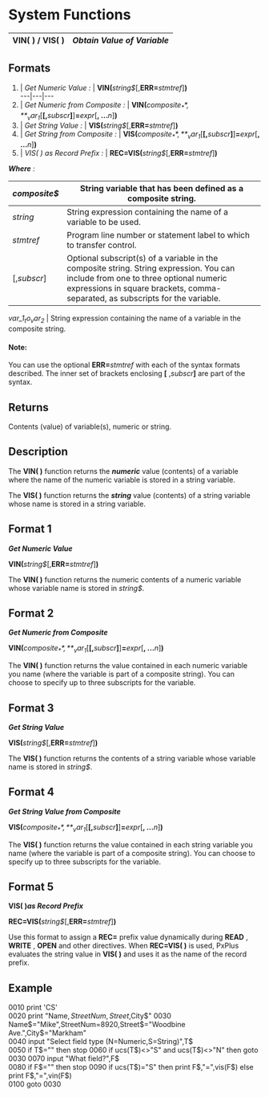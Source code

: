 # System Functions

**VIN( ) / VIS( )** |  **_Obtain Value of Variable_**  
---|---  
  
##  Formats

1. |  _Get Numeric Value_ _:_ |  **VIN(**_string$_[,**ERR=**_stmtref_]**)**  
---|---|---  
2. |  _Get Numeric from Composite_ _:_ |  **VIN(**_composite$_**,**_var_1$_[**[,**_subscr_**]**]**=**_expr_[**, ...**_n_]**)**  
3. |  _Get String Value_ _:_ |  **VIS(**_string$_[,**ERR=**_stmtref_]**)**  
4. |  _Get String from Composite_ _:_ |  **VIS(**_composite$_**,**_var_1$_[**[,**_subscr_**]**]**=**_expr_[**, ...**_n_]**)**  
5. |  _VIS( ) as Record Prefix_ _:_ |  **REC=VIS(**_string$_[,**ERR=**_stmtref_]**)**  
  
**_Where_** _:_

_composite$_ |  String variable that has been defined as a composite string.  
---|---  
_string_ |  String expression containing the name of a variable to be used.  
_stmtref_ |  Program line number or statement label to which to transfer control.  
[,_subscr_] |  Optional subscript(s) of a variable in the composite string. String expression. You can include from one to three optional numeric expressions in square brackets, comma-separated, as subscripts for the variable.  
_var_1$_ to  
 _var_2$_ |  String expression containing the name of a variable in the composite string.  
  
#### **Note:**  
You can use the optional **ERR=**_stmtref_ with each of the syntax formats described. The inner set of brackets enclosing **[** ,_subscr_**]** are part of the syntax.

##  Returns

Contents (value) of variable(s), numeric or string.

##  Description

The **VIN( )** function returns the **_numeric_** value (contents) of a variable where the name of the numeric variable is stored in a string variable.

The **VIS( )** function returns the **_string_** value (contents) of a string variable whose name is stored in a string variable.

##  Format 1

**_Get Numeric Value_**  
  
**VIN(**_string$_[,**ERR=**_stmtref_]**)**

The **VIN( )** function returns the numeric contents of a numeric variable whose variable name is stored in _string$_.

##  Format 2

**_Get Numeric from Composite_**  
  
**VIN(**_composite$_**,**_var_1$_[**[,**_subscr_**]**]**=**_expr_[**, ...**_n_]**)**

The **VIN( )** function returns the value contained in each numeric variable you name (where the variable is part of a composite string). You can choose to specify up to three subscripts for the variable.

##  Format 3

**_Get String Value_**  
  
**VIS(**_string$_[,**ERR=**_stmtref_]**)**

The **VIS( )** function returns the contents of a string variable whose variable name is stored in _string$_.

##  Format 4

**_Get String Value from Composite_**  
  
**VIS(**_composite$_**,**_var_1$_[**[,**_subscr_**]**]**=**_expr_[**, ...**_n_]**)**

The **VIS( )** function returns the value contained in each string variable you name (where the variable is part of a composite string). You can choose to specify up to three subscripts for the variable.

##  Format 5

**VIS( )_as Record Prefix_**  
  
**REC=VIS(**_string$_[,**ERR=**_stmtref_]**)**

Use this format to assign a **REC=** prefix value dynamically during **READ** , **WRITE** , **OPEN** and other directives. When **REC=VIS( )** is used, PxPlus evaluates the string value in **VIS( )** and uses it as the name of the record prefix.

##  Example

0010 print 'CS'  
0020 print "Name$,StreetNum,Street$,City$"  
0030 Name$="Mike",StreetNum=8920,Street$="Woodbine Ave.",City$="Markham"  
0040 input "Select field type (N=Numeric,S=String)",T$  
0050 if T$="" then stop  
0060 if ucs(T$)<>"S" and ucs(T$)<>"N" then goto 0030  
0070 input "What field?",F$  
0080 if F$="" then stop  
0090 if ucs(T$)="S" then print F$,"=",vis(F$) else print F$,"=",vin(F$)  
0100 goto 0030

